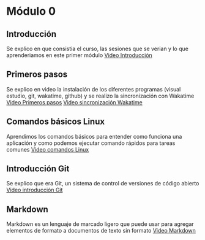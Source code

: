 # Módulo 0

## Introducción
Se explico en que consistia el curso, las sesiones que se verian y lo que aprenderiamos en este primer módulo
[Video Introducción](https://www.youtube.com/watch?v=ixxqCaLAZys&list=PLCJVwfWFCVit5EDdoetU348Z2irM9148j&index=1)

## Primeros pasos
Se explico en video la instalación de los diferentes programas (visual estudio, git, wakatime, github) y se realizo la sincronización con Wakatime
[Video Primeros pasos](https://www.youtube.com/watch?v=o8ug9hMEeK0&list=PLCJVwfWFCVit5EDdoetU348Z2irM9148j&index=2)
[Video sincronización Wakatime](https://www.youtube.com/watch?v=0Rrq53mOPPc&list=PLCJVwfWFCVit5EDdoetU348Z2irM9148j&index=3)

## Comandos básicos Linux
Aprendimos los comandos básicos para entender como funciona una aplicación y como podemos ejecutar comando rápidos para tareas comunes
[Video comandos Linux](https://www.youtube.com/watch?v=bwvyhMRBMnQ&list=PLCJVwfWFCVit5EDdoetU348Z2irM9148j&index=4)

## Introducción Git
Se explico que era Git, un sistema de control de versiones de código abierto
[Video introducción Git](https://www.youtube.com/watch?v=EhPeURxzF9E&list=PLCJVwfWFCVit5EDdoetU348Z2irM9148j&index=5)

## Markdown
Markdown es un lenguaje de marcado ligero que puede usar para agregar elementos de formato a documentos de texto sin formato
[Video Markdown](https://www.youtube.com/watch?v=A8RO21ZYrMA&list=PLCJVwfWFCVit5EDdoetU348Z2irM9148j&index=7)
